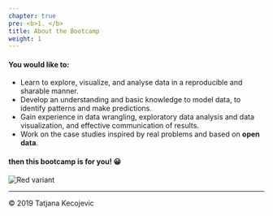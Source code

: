 ```yaml
---
chapter: true
pre: <b>1. </b>
title: About the Bootcamp
weight: 1
---
```


#### You would like to:

* Learn to explore, visualize, and analyse data in a reproducible and sharable manner.
* Develop an understanding and basic knowledge to model data, to identify patterns and make predictions.
* Gain experience in data wrangling, exploratory data analysis and data visualization, and effective communication of results.
* Work on the case studies inspired by real problems and based on **open data**.

#### then this bootcamp is for you! 😀

![Red variant](/general/images/data_image.jpg?width=40pc)

-----------------------------
© 2019 Tatjana Kecojevic